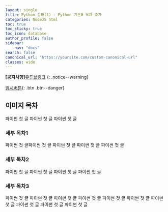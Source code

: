 ```yaml
---
layout: single
title: Python 강좌(1) - Python 기본0 목차 추가
categories: NodeJS html
toc: true
toc_sticky: true
toc_icon: database
author_profile: false
sidebar:
    nav: "docs"
search: false
canonical_url: "https://yoursite.com/custom-canonical-url"
classes: wide
---
```


**[공지사항]**[유튜브링크](https://www.youtube.com)
{: .notice--warning}


[임시버튼](#link){: .btn .btn--danger}


## 이미지 목차



파이썬 첫 글
파이썬 첫 글
파이썬 첫 글

### 세부 목차1

파이썬 첫 글파이썬 첫 글
파이썬 첫 글
파이썬 첫 글
파이썬 첫 글

### 세부 목차2

파이썬 첫 글
파이썬 첫 글
파이썬 첫 글
파이썬 첫 글



### 세부 목차3



파이썬 첫 글
파이썬 첫 글
파이썬 첫 글
파이썬 첫 글
파이썬 첫 글
파이썬 첫 글
파이썬 첫 글
파이썬 첫 글
파이썬 첫 글
파이썬 첫 글
